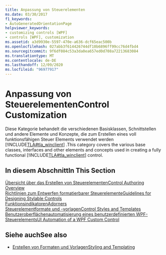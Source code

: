 ```yaml
---
title: Anpassung von Steuerelementen
ms.date: 03/30/2017
f1_keywords:
- AutoGeneratedOrientationPage
helpviewer_keywords:
- customizing controls [WPF]
- controls [WPF], customization
ms.assetid: a3d9930e-5597-470e-a636-dcf65eac500b
ms.openlocfilehash: 027abb3f614426744df10b6896ff99cc76d4fbd4
ms.sourcegitcommit: 9f6df084c53a3da0ea657ed0d708a72213683084
ms.translationtype: MT
ms.contentlocale: de-DE
ms.lasthandoff: 12/09/2020
ms.locfileid: "96977917"
---
```

# <a name="control-customization"></a><span data-ttu-id="7b90b-102">Anpassung von Steuerelementen</span><span class="sxs-lookup"><span data-stu-id="7b90b-102">Control Customization</span></span>
<span data-ttu-id="7b90b-103">Diese Kategorie behandelt die verschiedenen Basisklassen, Schnittstellen und andere Elemente und Konzepte, die zum Erstellen eines voll funktionsfähigen Steuer Elements verwendet werden [!INCLUDE[TLA#tla_winclient](../../../includes/tlasharptla-winclient-md.md)] .</span><span class="sxs-lookup"><span data-stu-id="7b90b-103">This category covers the various base classes, interfaces and other elements and concepts used in creating a fully functional [!INCLUDE[TLA#tla_winclient](../../../includes/tlasharptla-winclient-md.md)] control.</span></span>  
  
## <a name="in-this-section"></a><span data-ttu-id="7b90b-104">In diesem Abschnitt</span><span class="sxs-lookup"><span data-stu-id="7b90b-104">In This Section</span></span>  
 [<span data-ttu-id="7b90b-105">Übersicht über das Erstellen von Steuerelementen</span><span class="sxs-lookup"><span data-stu-id="7b90b-105">Control Authoring Overview</span></span>](control-authoring-overview.md)  
 [<span data-ttu-id="7b90b-106">Richtlinien zum Entwerfen formatierbarer Steuerelemente</span><span class="sxs-lookup"><span data-stu-id="7b90b-106">Guidelines for Designing Stylable Controls</span></span>](guidelines-for-designing-stylable-controls.md)  
 [<span data-ttu-id="7b90b-107">Funktionsindikatoren</span><span class="sxs-lookup"><span data-stu-id="7b90b-107">Adorners</span></span>](adorners.md)  
 [<span data-ttu-id="7b90b-108">Steuerelementformate und -vorlagen</span><span class="sxs-lookup"><span data-stu-id="7b90b-108">Control Styles and Templates</span></span>](control-styles-and-templates.md)  
 [<span data-ttu-id="7b90b-109">Benutzeroberflächenautomatisierung eines benutzerdefinierten WPF-Steuerelements</span><span class="sxs-lookup"><span data-stu-id="7b90b-109">UI Automation of a WPF Custom Control</span></span>](ui-automation-of-a-wpf-custom-control.md)  
  
## <a name="see-also"></a><span data-ttu-id="7b90b-110">Siehe auch</span><span class="sxs-lookup"><span data-stu-id="7b90b-110">See also</span></span>

- [<span data-ttu-id="7b90b-111">Erstellen von Formaten und Vorlagen</span><span class="sxs-lookup"><span data-stu-id="7b90b-111">Styling and Templating</span></span>](/dotnet/desktop-wpf/fundamentals/styles-templates-overview)
